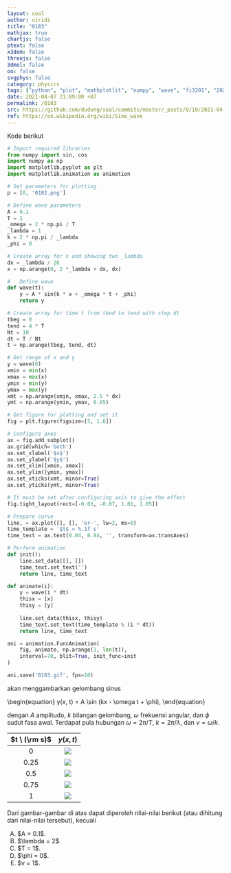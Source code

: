 ```yaml
---
layout: soal
author: viridi
title: "0183"
mathjax: true
chartjs: false
ptext: false
x3dom: false
threejs: false
3dmol: false
oo: false
svgphys: false
category: physics
tags: ["python", "plot", "mathplotlit", "numpy", "wave", "fi3201", "2020-2"]
date: 2021-04-07 21:09:00 +07
permalink: /0183
src: https://github.com/dudung/soal/commits/master/_posts/0/18/2021-04-07-plot-data-3.md
ref: https://en.wikipedia.org/wiki/Sine_wave
---
```

Kode berikut

```python
# Import required libraries
from numpy import sin, cos
import numpy as np
import matplotlib.pyplot as plt
import matplotlib.animation as animation

# Set parameters for plotting
p = [0, '0182.png']

# Define wave parameters
A = 0.1
T = 1
_omega = 2 * np.pi / T
_lambda = 1
k = 2 * np.pi / _lambda
_phi = 0

# Create array for x and showing two _lambda
dx = _lambda / 20
x = np.arange(0, 2 *_lambda + dx, dx)

#	Define wave
def wave(t):
	y = A * sin(k * x + _omega * t + _phi)
	return y

# Create array for time t from tbed to tend with step dt
tbeg = 0
tend = 4 * T
Nt = 10
dt = T / Nt
t = np.arange(tbeg, tend, dt)

# Get range of x and y
y = wave(0)
xmin = min(x)
xmax = max(x)
ymin = min(y)
ymax = max(y)
xmt = np.arange(xmin, xmax, 2.5 * dx)
ymt = np.arange(ymin, ymax, 0.05)

# Get figure for plotting and set it
fig = plt.figure(figsize=[5, 1.6])

# Configure axes
ax = fig.add_subplot()
ax.grid(which='both')
ax.set_xlabel('$x$')
ax.set_ylabel('$y$')
ax.set_xlim([xmin, xmax])
ax.set_ylim([ymin, ymax])
ax.set_xticks(xmt, minor=True)
ax.set_yticks(ymt, minor=True)

# It must be set after configuring axis to give the effect
fig.tight_layout(rect=[-0.03, -0.07, 1.01, 1.05])

# Prepare curve
line, = ax.plot([], [], 'or-', lw=2, ms=0)
time_template = '$t$ = %.1f s'
time_text = ax.text(0.04, 0.84, '', transform=ax.transAxes)

# Perform animation
def init():
	line.set_data([], [])
	time_text.set_text('')
	return line, time_text

def animate(i):
	y = wave(i * dt)
	thisx = [x]
	thisy = [y]
	
	line.set_data(thisx, thisy)
	time_text.set_text(time_template % (i * dt))
	return line, time_text

ani = animation.FuncAnimation(
	fig, animate, np.arange(1, len(t)),
	interval=70, blit=True, init_func=init
)

ani.save('0183.gif', fps=10)
```

akan menggambarkan gelombang sinus

\begin{equation}
y(x, t) = A \sin (kx - \omega t + \phi), 
\end{equation}

dengan $A$ amplitudo, $k$ bilangan gelombang, $\omega$ frekuensi angular, dan $\phi$ sudut fasa awal. Terdapat pula hubungan $\omega = 2\pi/T$, $k = 2\pi/\lambda$, dan $v = \omega/k$.

$t \ (\rm s)$ | $y(x, t)$
:-: | :-:
$0$ | ![]({{site.baseurl}}/assets/img/0/18/0182a.png)
$0.25$ | ![]({{site.baseurl}}/assets/img/0/18/0182b.png)
$0.5$ | ![]({{site.baseurl}}/assets/img/0/18/0182c.png)
$0.75$ | ![]({{site.baseurl}}/assets/img/0/18/0182d.png)
$1$ | ![]({{site.baseurl}}/assets/img/0/18/0182e.png)

Dari gambar-gambar di atas dapat diperoleh nilai-nilai berikut (atau dihitung dari nilai-nilai tersebut), kecuali

<ol type="A">
<li>$A = 0.1$.
<li>$\lambda = 2$.
<li>$T = 1$.
<li>$\phi = 0$.
<li>$v = 1$.
